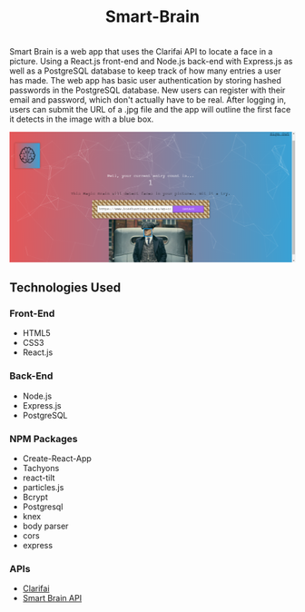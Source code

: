 <h1 align="center"> Smart-Brain </h1> <br>
Smart Brain is a web app that uses the Clarifai API to locate a face in a picture. Using a React.js front-end and Node.js back-end with Express.js as well as a PostgreSQL database to keep track of how many entries a user has made. The web app has basic user authentication by storing hashed passwords in the PostgreSQL database. New users can register with their email and password, which don't actually have to be real. After logging in, users can submit the URL of a .jpg file and the app will outline the first face it detects in the image with a blue box.

![picture of the app](https://raw.githubusercontent.com/premtimb/smart-brain/master/example.png)

## Technologies Used
### Front-End
* HTML5
* CSS3
* React.js

### Back-End
* Node.js
* Express.js
* PostgreSQL

### NPM Packages
* Create-React-App
* Tachyons
* react-tilt
* particles.js
* Bcrypt
* Postgresql
* knex
* body parser
* cors
* express

### APIs
* <a href="https://clarifai.com/models/face-detection-image-recognition-model-a403429f2ddf4b49b307e318f00e528b-detection">Clarifai</a>
* <a href="https://github.com/premtimb/smart-brain-api">Smart Brain API</a>